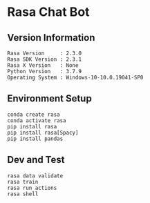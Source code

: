 #  Rasa Chat Bot

## Version Information

```
Rasa Version     : 2.3.0
Rasa SDK Version : 2.3.1
Rasa X Version   : None
Python Version   : 3.7.9
Operating System : Windows-10-10.0.19041-SP0
```

## Environment Setup

```
conda create rasa
conda activate rasa
pip install rasa 
pip install rasa[Spacy]
pip install pandas
```

## Dev and Test

```
rasa data validate
rasa train
rasa run actions
rasa shell
```
